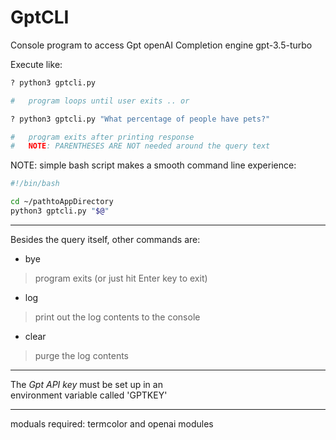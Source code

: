 # GptCLI

Console program to access Gpt openAI Completion engine gpt-3.5-turbo


Execute like:

```python
? python3 gptcli.py

#   program loops until user exits .. or

? python3 gptcli.py "What percentage of people have pets?"

#   program exits after printing response
#   NOTE: PARENTHESES ARE NOT needed around the query text

```
NOTE: simple bash script makes a smooth command line experience:

```bash
#!/bin/bash

cd ~/pathtoAppDirectory
python3 gptcli.py "$@"

```
---

Besides the query itself, other commands are:  
-  bye     
>program exits (or just hit Enter key to exit)
-  log     
>print out the log contents to the console
-  clear   
>purge the log contents

---

The _Gpt API key_ must be set up in an  
environment variable called 'GPTKEY'

---

moduals required: termcolor and openai modules
